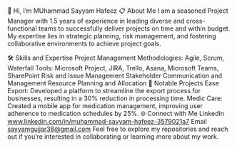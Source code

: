 👋 Hi, I’m MUhammad Sayyam Hafeez
📋 About Me
I am a seasoned Project Manager with 1.5 years of experience in leading diverse and cross-functional teams to successfully deliver projects on time and within budget. My expertise lies in strategic planning, risk management, and fostering collaborative environments to achieve project goals.

🛠️ Skills and Expertise
Project Management Methodologies: Agile, Scrum, Waterfall
Tools: Microsoft Project, JIRA, Trello, Asana, Microsoft Teams, SharePoint
Risk and Issue Management
Stakeholder Communication and Management
Resource Planning and Allocation
🌟 Notable Projects
Ease Export: Developed a platform to streamline the export process for businesses, resulting in a 30% reduction in processing time.
Medic Care: Created a mobile app for medication management, improving user adherence to medication schedules by 25%.
🌐 Connect with Me
LinkedIn www.linkedin.com/in/muhammad-sayyam-hafeez-3579021a7
Email sayyamgujjar38@gmail.com
Feel free to explore my repositories and reach out if you’re interested in collaborating or learning more about my work.

